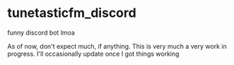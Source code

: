 # tunetasticfm_discord
funny discord bot lmoa

As of now, don't expect much, if anything. This is very much a very work in progress.
I'll occasionally update once I got things working


